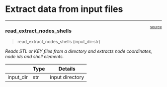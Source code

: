 # Extract data from input files


<!-- WARNING: THIS FILE WAS AUTOGENERATED! DO NOT EDIT! -->

------------------------------------------------------------------------

<a
href="https://github.com/Maryam-Sargol/PCA/blob/main/PCA/read_extract.py#L17"
target="_blank" style="float:right; font-size:smaller">source</a>

### read_extract_nodes_shells

>  read_extract_nodes_shells (input_dir:str)

*Reads STL or KEY files from a directory and extracts node coordinates,
node ids and shell elements.*

<table>
<thead>
<tr>
<th></th>
<th><strong>Type</strong></th>
<th><strong>Details</strong></th>
</tr>
</thead>
<tbody>
<tr>
<td>input_dir</td>
<td>str</td>
<td>input directory</td>
</tr>
</tbody>
</table>
